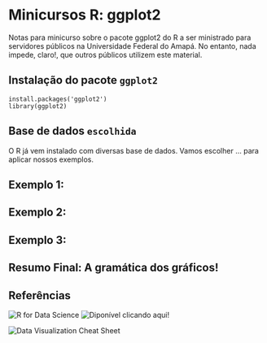 # Minicursos R: ggplot2
Notas para minicurso sobre o pacote ggplot2 do R a ser ministrado para servidores públicos na Universidade Federal do Amapá. No entanto, nada impede, claro!, que outros públicos utilizem este material.

## Instalação do pacote `ggplot2`
```{r setup}
install.packages('ggplot2')
library(ggplot2)
```

## Base de dados `escolhida`
O R já vem instalado com diversas base de dados. Vamos escolher ... para aplicar nossos exemplos.

## Exemplo 1: 

## Exemplo 2: 

## Exemplo 3: 

## Resumo Final: A gramática dos gráficos!

## Referências
![R for Data Science](https://d33wubrfki0l68.cloudfront.net/b88ef926a004b0fce72b2526b0b5c4413666a4cb/24a30/cover.png)
![Diponível clicando aqui!](https://r4ds.had.co.nz/)

![Data Visualization Cheat Sheet](https://d33wubrfki0l68.cloudfront.net/21d683072b0c21cbd9b41fc0e37a587ad26b9525/cbf41/wp-content/uploads/2018/08/data-visualization-2.1.png)
